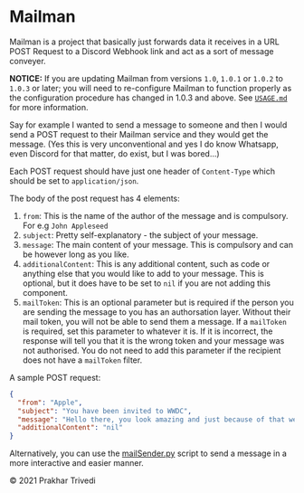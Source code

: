 # Mailman

Mailman is a project that basically just forwards data it receives in a URL POST Request to a Discord Webhook link and act as a sort of message conveyer.

**NOTICE:** If you are updating Mailman from versions `1.0`, `1.0.1` or `1.0.2` to `1.0.3` or later; you will need to re-configure Mailman to function properly as the configuration procedure has changed in 1.0.3 and above. See [`USAGE.md`](USAGE.md) for more information.

Say for example I wanted to send a message to someone and then I would send a POST request to their Mailman service and they would get the message.
(Yes this is very unconventional and yes I do know Whatsapp, even Discord for that matter, do exist, but I was bored...)

Each POST request should have just one header of `Content-Type` which should be set to `application/json`.

The body of the post request has 4 elements:

1) `from`: This is the name of the author of the message and is compulsory. For e.g `John Appleseed`
2) `subject`: Pretty self-explanatory - the subject of your message.
3) `message`: The main content of your message. This is compulsory and can be however long as you like.
4) `additionalContent`: This is any additional content, such as code or anything else that you would like to add to your message. This is optional, but it does have to be set to `nil` if you are not adding this component.
5) `mailToken`: This is an optional parameter but is required if the person you are sending the message to you has an authorsation layer. Without their mail token, you will not be able to send them a message. If a `mailToken` is required, set this parameter to whatever it is. If it is incorrect, the response will tell you that it is the wrong token and your message was not authorised. You do not need to add this parameter if the recipient does not have a `mailToken` filter.

A sample POST request:
```json
{
  "from": "Apple",
  "subject": "You have been invited to WWDC",
  "message": "Hello there, you look amazing and just because of that we are inviting you to Apple Park on October 18th. See you there!",
  "additionalContent": "nil"
}
```

Alternatively, you can use the [mailSender.py](https://github.com/Prakhar896/Mailman/blob/main/mailSender.py) script to send a message in a more interactive and easier manner.

© 2021 Prakhar Trivedi
